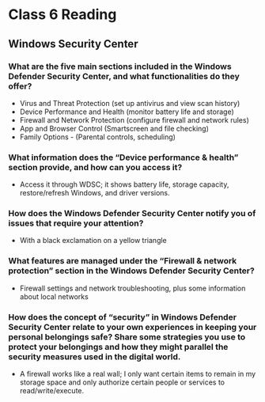 # Class 6 Reading
## Windows Security Center

### What are the five main sections included in the Windows Defender Security Center, and what functionalities do they offer?
   - Virus and Threat Protection (set up antivirus and view scan history)
   - Device Performance and Health (monitor battery life and storage)
   - Firewall and Network Protection (configure firewall and network rules)
   - App and Browser Control (Smartscreen and file checking)
   - Family Options - (Parental controls, scheduling)

### What information does the “Device performance & health” section provide, and how can you access it?
   - Access it through WDSC; it shows battery life, storage capacity, restore/refresh Windows, and driver versions.
     
### How does the Windows Defender Security Center notify you of issues that require your attention?
   - With a black exclamation on a yellow triangle

### What features are managed under the “Firewall & network protection” section in the Windows Defender Security Center?
   - Firewall settings and network troubleshooting, plus some information about local networks

### How does the concept of “security” in Windows Defender Security Center relate to your own experiences in keeping your personal belongings safe? Share some strategies you use to protect your belongings and how they might parallel the security measures used in the digital world.
   - A firewall works like a real wall; I only want certain items to remain in my storage space and only authorize certain people or services to read/write/execute.
